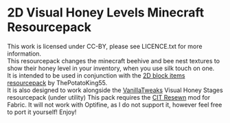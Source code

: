 # 2D Visual Honey Levels Minecraft Resourcepack
This work is licensed under CC-BY, please see LICENCE.txt for more information.\
This resourcepack changes the minecraft beehive and bee nest textures to show their honey level in your inventory, when you use silk touch on one.\
It is intended to be used in conjunction with the [2D block items resourcepack](https://www.planetminecraft.com/texture-pack/2d-block-items/) by ThePotatoKing55.\
It is also designed to work alongside the [VanillaTweaks](https://vanillatweaks.net/picker/resource-packs/) Visual Honey Stages resourcepack (under utility)
This pack requires the [CIT Resewn](https://www.curseforge.com/minecraft/mc-mods/cit-resewn) mod for Fabric.
It will not work with Optifine, as I do not support it, however feel free to port it yourself!
Enjoy!
